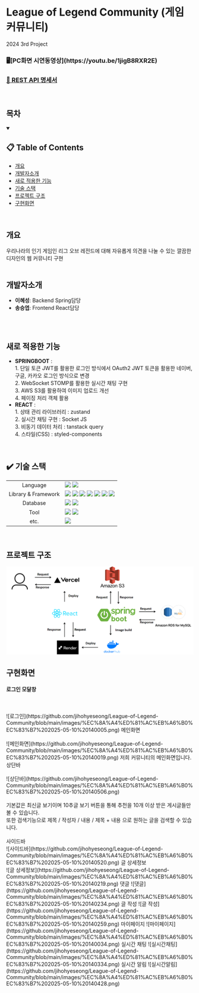 # League of Legend Community (게임 커뮤니티)
2024 3rd Project
 <h3>🖥️[PC화면 시연동영상](https://youtu.be/1jigB8RXR2E)</h3>
<h3><a href="https://www.notion.so/1a71563ef7ee804f9ca4d326716b3402?v=1a71563ef7ee8144b95b000c8162b838">
      📜 REST API 명세서</a></h3>
<br/>

## 목차
<details open>
  <summary><h2>📋 Table of Contents</h2></summary>
  <ul>
    <li><a href="#개요">개요</a></li>
    <li><a href="#개발자소개">개발자소개</a></li>
    <li><a href="#새로-적용한-기능">새로 적용한 기능</a></li>
    <li><a href="#%EF%B8%8F-기술-스택">기술 스택</a></li>
    <li><a href="#프로젝트-구조">프로젝트 구조</a></li>
    <li><a href="#구현화면">구현화면</a></li>
  </ul> 
</details>
<br/>

## 개요
우리나라의 인기 게임인 리그 오브 레전드에 대해 자유롭게 의견을 나눌 수 있는 깔끔한 디자인의 웹 커뮤니티 구현
<br/>
<br/>

## 개발자소개
+ **이혜성**: Backend Spring담당
+ **송승엽**: Frontend React담당
<br/>
<br/>

## 새로 적용한 기능
+ **SPRINGBOOT** : <br>1. 단일 토큰 JWT를 활용한 로그인 방식에서 OAuth2 JWT 토큰을 활용한 네이버, 구글, 카카오 로그인 방식으로 변경<br>2. WebSocket STOMP를 활용한 실시간 채팅 구현<br>3. AWS S3를 활용하여 이미지 업로드 개선<br>4. 페이징 처리 객체 활용
+ **REACT** : <br>1. 상태 관리 라이브러리 : zustand<br> 2. 실시간 채팅 구현 : Socket JS<br> 3. 비동기 데이터 처리 : tanstack query<br>4. 스타일(CSS) : styled-components
<br/>

## ✔️ 기술 스택
<div>
<table>
   <tr>
      <td colspan="2" align="center">
        Language
      </td>
      <td colspan="4">
        <img src="https://img.shields.io/badge/java-007396?style=for-the-badge&logo=java&logoColor=white">
        <img src="https://img.shields.io/badge/typescript-3178C6?style=for-the-badge&logo=typescript&logoColor=black">
      </td>
   </tr>
   <tr>
      <td colspan="2" align="center">
        Library & Framework
      </td>
      <td colspan="4">
        <img src="https://img.shields.io/badge/react-61DAFB?style=for-the-badge&logo=react&logoColor=black"> 
        <img src="https://img.shields.io/badge/springboot-6DB33F?style=for-the-badge&logo=springboot&logoColor=white"> 
        <img src="https://img.shields.io/badge/spring data jpa-6DB33F?style=for-the-badge&logo=springboot&logoColor=white"> 
        <img src="https://img.shields.io/badge/spring security-6DB33F?style=for-the-badge&logo=springsecurity&logoColor=white"> 
        <img src="https://img.shields.io/badge/amazon ec2-FF9900?style=for-the-badge&logo=amazonec2&logoColor=white">
        <img src="https://img.shields.io/badge/amazon s3-569A31?style=for-the-badge&logo=amazons3&logoColor=white">
        <img src="https://img.shields.io/badge/socket-C93CD7?style=for-the-badge&logo=socket&logoColor=white">
      </td>
   </tr>
   <tr>
      <td colspan="2" align="center">
        Database
      </td>
      <td colspan="4">
        <img src="https://img.shields.io/badge/mysql-4479A1?style=for-the-badge&logo=mysql&logoColor=white">
        <img src="https://img.shields.io/badge/amazon rds-527FFF?style=for-the-badge&logo=amazonrds&logoColor=white">
      </td>
   </tr>
   <tr>
      <td colspan="2" align="center">
        Tool
      </td>
      <td colspan="4">
          <img src="https://img.shields.io/badge/intellijidea-000000?style=for-the-badge&logo=intellijidea&logoColor=white">
          <img src="https://img.shields.io/badge/visualstudiocode-007ACC?style=for-the-badge&logo=visualstudiocode&logoColor=white">
      </td>
   </tr>
   <tr>
      <td colspan="2" align="center">
        etc.
      </td>
      <td colspan="4">
          <img src="https://img.shields.io/badge/notion-000000?style=for-the-badge&logo=notion&logoColor=white">
      </td>
   </tr>
</table>
</div>
<br/>

## 프로젝트 구조
![프로젝트 구조](https://github.com/jihohyeseong/League-of-Legend-Community/blob/main/images/%EA%B8%B0%EB%8A%A5%EA%B5%AC%EC%84%B1.png)
<br/>

## 구현화면
<h4>로그인 모달창</h4><br/><br/>
![로그인](https://github.com/jihohyeseong/League-of-Legend-Community/blob/main/images/%EC%8A%A4%ED%81%AC%EB%A6%B0%EC%83%B7%202025-05-10%20140005.png)
메인화면<br/><br/>
![메인화면](https://github.com/jihohyeseong/League-of-Legend-Community/blob/main/images/%EC%8A%A4%ED%81%AC%EB%A6%B0%EC%83%B7%202025-05-10%20140019.png)
저희 커뮤니티의 메인화면입니다.
상단바<br/><br/>
![상단바](https://github.com/jihohyeseong/League-of-Legend-Community/blob/main/images/%EC%8A%A4%ED%81%AC%EB%A6%B0%EC%83%B7%202025-05-10%20140506.png)
<br/><br/>기본값은 최신글 보기이며 10추글 보기 버튼을 통해 추천을 10개 이상 받은 게시글들만 볼 수 있습니다.<br/>
또한 검색기능으로 제목 / 작성자 / 내용 / 제목 + 내용 으로 원하는 글을 검색할 수 있습니다.<br/><br/>
사이드바<br/>
![사이드바](https://github.com/jihohyeseong/League-of-Legend-Community/blob/main/images/%EC%8A%A4%ED%81%AC%EB%A6%B0%EC%83%B7%202025-05-10%20140520.png)
글 상세정보<br/>
![글 상세정보](https://github.com/jihohyeseong/League-of-Legend-Community/blob/main/images/%EC%8A%A4%ED%81%AC%EB%A6%B0%EC%83%B7%202025-05-10%20140219.png)
댓글
![댓글](https://github.com/jihohyeseong/League-of-Legend-Community/blob/main/images/%EC%8A%A4%ED%81%AC%EB%A6%B0%EC%83%B7%202025-05-10%20140234.png)
글 작성
![글 작성](https://github.com/jihohyeseong/League-of-Legend-Community/blob/main/images/%EC%8A%A4%ED%81%AC%EB%A6%B0%EC%83%B7%202025-05-10%20140259.png)
마이페이지
![마이페이지](https://github.com/jihohyeseong/League-of-Legend-Community/blob/main/images/%EC%8A%A4%ED%81%AC%EB%A6%B0%EC%83%B7%202025-05-10%20140034.png)
실시간 채팅
![실시간채팅](https://github.com/jihohyeseong/League-of-Legend-Community/blob/main/images/%EC%8A%A4%ED%81%AC%EB%A6%B0%EC%83%B7%202025-05-10%20140334.png)
실시간 알림
![실시간알림](https://github.com/jihohyeseong/League-of-Legend-Community/blob/main/images/%EC%8A%A4%ED%81%AC%EB%A6%B0%EC%83%B7%202025-05-10%20140428.png)

